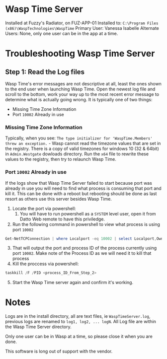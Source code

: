 # Wasp Time Server

Installed at Fuzzy's Radiator, on FUZ-APP-01
Installed to: `C:\Program Files (x86)\WaspTechnologies\WaspTime`
Primary User: Vanessa Isabelle
Alternate Users: None, only one user can be in the app at a time.

# Troubleshooting Wasp Time Server

## Step 1: Read the Log files

Wasp Time's error messages are not descriptive at all, least the ones shown to the end user when launching Wasp Time. Open the newest log file and scroll to the bottom, work your way up to the most recent error message to determine what is actually going wrong. It is typically one of two things: 
- Missing Time Zone Information
- Port `10002` Already in use

### Missing Time Zone Information

Typically, when you see: `The type initializer for 'WaspTime.Members' threw an exception.` - Wasp cannot read the timezone values that are set in the registry. There is a copy of valid timezones for windows 10 (32 & 64bit) in `Admin.Westgate` dowloads directory. Run the `x64` file to rewrite these values to the registry, then try to relaunch Wasp Time.

### Port `10002` Already in use

If the logs show that Wasp Time Server failed to start because port was already in use you will need to find what process is consuming that port and kill it. This can be done with a reboot but rebooting should be done as last resort as others use this server besides Wasp Time. 

1. Locate the port via powershell: 
   1. You will have to run powershell as a `SYSTEM` level user, open it from Datto Web remote to have this priviledge. 
2. Run the following command in powershell to view what process is using port `10002`
```ps1
Get-NetTCPConnection | where Localport -eq 10002 | select Localport,OwningProcess
```
3. That will output the port and process ID of the process currently using port `10002`. Make note of the Process ID as we will need it to kill that process
4. Kill the proccess via powershell: 
```ps1
taskkill /F /PID <process_ID_From_Step_2>
```
5. Start the Wasp Time server again and confirm it's working.

# Notes

Logs are in the install directory, all are text files, ie `WaspTimeServer.log`, previous logs are renamed to `log1, log2, ... logN`. All Log file are within the Wasp Time Server directory. 

Only one user can be in Wasp at a time, so please close it when you are done. 

This software is long out of support with the vendor. 